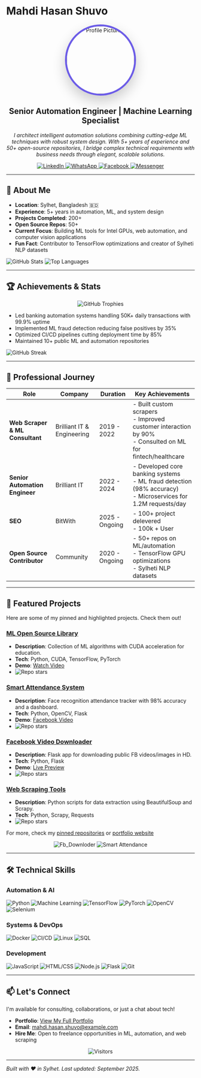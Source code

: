 # Mahdi Hasan Shuvo



<p align="center">
  <img src="https://avatars.githubusercontent.com/u/102132190?v=4" alt="Profile Picture" width="180" height="180" style="border-radius:50%; border:5px solid #6c5ce7; box-shadow:0 15px 35px rgba(0,0,0,0.2);">
</p>

<h2 align="center">Senior Automation Engineer | Machine Learning Specialist</h2>

<p align="center">
  <em>I architect intelligent automation solutions combining cutting-edge ML techniques with robust system design. With 5+ years of experience and 50+ open-source repositories, I bridge complex technical requirements with business needs through elegant, scalable solutions.</em>
</p>

<p align="center">
  <a href="https://www.linkedin.com/in/mahdi-hasan-63376427a" target="_blank">
    <img src="https://img.shields.io/badge/LinkedIn-0077B5?style=for-the-badge&logo=linkedin&logoColor=white" alt="LinkedIn">
  </a>
  <a href="https://wa.me/message/MGTHUOBQNSANB1" target="_blank">
    <img src="https://img.shields.io/badge/WhatsApp-25D366?style=for-the-badge&logo=whatsapp&logoColor=white" alt="WhatsApp">
  </a>
  <a href="https://www.facebook.com/bk4human" target="_blank">
    <img src="https://img.shields.io/badge/Facebook-1877F2?style=for-the-badge&logo=facebook&logoColor=white" alt="Facebook">
  </a>
  <a href="https://m.me/mahdi.hasan.shuvo" target="_blank">
    <img src="https://img.shields.io/badge/Messenger-00B2FF?style=for-the-badge&logo=messenger&logoColor=white" alt="Messenger">
  </a>
</p>

---

## 🚀 About Me

- **Location**: Sylhet, Bangladesh 🇧🇩
- **Experience**: 5+ years in automation, ML, and system design
- **Projects Completed**: 200+
- **Open Source Repos**: 50+
- **Current Focus**: Building ML tools for Intel GPUs, web automation, and computer vision applications
- **Fun Fact**: Contributor to TensorFlow optimizations and creator of Sylheti NLP datasets

![GitHub Stats](https://github-readme-stats.vercel.app/api?username=Mahdi-hasan-shuvo&theme=radical&hide_border=true&include_all_commits=true&count_private=true)
![Top Languages](https://github-readme-stats.vercel.app/api/top-langs/?username=Mahdi-hasan-shuvo&theme=radical&hide_border=true&include_all_commits=true&count_private=true&layout=compact)

---

## 🏆 Achievements & Stats

<p align="center">
  <img src="https://github-profile-trophy.vercel.app/?username=Mahdi-hasan-shuvo&theme=radical&no-frame=true&margin-w=15&column=4" alt="GitHub Trophies">
</p>

- Led banking automation systems handling 50K+ daily transactions with 99.9% uptime
- Implemented ML fraud detection reducing false positives by 35%
- Optimized CI/CD pipelines cutting deployment time by 85%
- Maintained 10+ public ML and automation repositories

![GitHub Streak](https://github-readme-streak-stats.herokuapp.com/?user=Mahdi-hasan-shuvo&theme=radical&hide_border=true)

---

## 💼 Professional Journey

| Role | Company | Duration | Key Achievements |
|------|---------|----------|------------------|
| **Web Scraper & ML Consultant** | Brilliant IT & Engineering | 2019 - 2022 | - Built custom scrapers<br>- Improved customer interaction by 90%<br>- Consulted on ML for fintech/healthcare |
| **Senior Automation Engineer** | Brilliant IT | 2022 - 2024 | - Developed core banking systems<br>- ML fraud detection (98% accuracy)<br>- Microservices for 1.2M requests/day |
| **SEO** | BitWith | 2025 - Ongoing | - 100+ project delevered <br>- 100k + User |
| **Open Source Contributor** | Community | 2020 - Ongoing | - 50+ repos on ML/automation<br>- TensorFlow GPU optimizations<br>- Sylheti NLP datasets |

---

## 🌟 Featured Projects

Here are some of my pinned and highlighted projects. Check them out!

### [ML Open Source Library](https://github.com/Mahdi-hasan-shuvo/ML-opensource-project)
- **Description**: Collection of ML algorithms with CUDA acceleration for education.
- **Tech**: Python, CUDA, TensorFlow, PyTorch
- **Demo**: [Watch Video](https://github.com/Mahdi-hasan-shuvo/ML-opensource-project/blob/main/demo.mp4)
- ![Repo stars](https://img.shields.io/github/stars/Mahdi-hasan-shuvo/ML-opensource-project?style=social)

### [Smart Attendance System](https://github.com/Mahdi-hasan-shuvo/smart-attendance)
- **Description**: Face recognition attendance tracker with 98% accuracy and a dashboard.
- **Tech**: Python, OpenCV, Flask
- **Demo**: [Facebook Video](https://www.facebook.com/watch/?v=407900174) <!-- Update with actual link if available -->
- ![Repo stars](https://img.shields.io/github/stars/Mahdi-hasan-shuvo/smart-attendance?style=social)

### [Facebook Video Downloader](https://github.com/Mahdi-hasan-shuvo/Fb_Downloder)
- **Description**: Flask app for downloading public FB videos/images in HD.
- **Tech**: Python, Flask
- **Demo**: [Live Preview](https://fb-downloder.onrender.com/) <!-- Add if hosted -->
- ![Repo stars](https://img.shields.io/github/stars/Mahdi-hasan-shuvo/Fb_Downloder?style=social)

### [Web Scraping Tools](https://github.com/Mahdi-hasan-shuvo/Web-scraping)
- **Description**: Python scripts for data extraction using BeautifulSoup and Scrapy.
- **Tech**: Python, Scrapy, Requests
- ![Repo stars](https://img.shields.io/github/stars/Mahdi-hasan-shuvo/Web-scraping?style=social)

For more, check my [pinned repositories](https://github.com/Mahdi-hasan-shuvo?tab=repositories) or [portfolio website](https://mahdi-hasan-shuvo.github.io/) <!-- Host the provided HTML on GitHub Pages and link here -->

<p align="center">
  <img src="https://github-readme-stats.vercel.app/api/pin/?username=Mahdi-hasan-shuvo&repo=Fb_Downloder&theme=radical" alt="Fb_Downloder">
  <img src="https://github-readme-stats.vercel.app/api/pin/?username=Mahdi-hasan-shuvo&repo=smart-attendance&theme=radical" alt="Smart Attendance">
</p>

---

## 🛠️ Technical Skills

### Automation & AI
![Python](https://img.shields.io/badge/Python-3776AB?style=for-the-badge&logo=python&logoColor=white)
![Machine Learning](https://img.shields.io/badge/Machine%20Learning-FF6F00?style=for-the-badge&logo=tensorflow&logoColor=white)
![TensorFlow](https://img.shields.io/badge/TensorFlow-FF6F00?style=for-the-badge&logo=tensorflow&logoColor=white)
![PyTorch](https://img.shields.io/badge/PyTorch-EE4C2C?style=for-the-badge&logo=pytorch&logoColor=white)
![OpenCV](https://img.shields.io/badge/OpenCV-5C3EE8?style=for-the-badge&logo=opencv&logoColor=white)
![Selenium](https://img.shields.io/badge/Selenium-43B02A?style=for-the-badge&logo=selenium&logoColor=white)

### Systems & DevOps
![Docker](https://img.shields.io/badge/Docker-2496ED?style=for-the-badge&logo=docker&logoColor=white)
![CI/CD](https://img.shields.io/badge/CI%2FCD-000000?style=for-the-badge&logo=jenkins&logoColor=white)
![Linux](https://img.shields.io/badge/Linux-FCC624?style=for-the-badge&logo=linux&logoColor=black)
![SQL](https://img.shields.io/badge/SQL-4479A1?style=for-the-badge&logo=postgresql&logoColor=white)

### Development
![JavaScript](https://img.shields.io/badge/JavaScript-F7DF1E?style=for-the-badge&logo=javascript&logoColor=black)
![HTML/CSS](https://img.shields.io/badge/HTML5-E34F26?style=for-the-badge&logo=html5&logoColor=white)
![Node.js](https://img.shields.io/badge/Node.js-339933?style=for-the-badge&logo=nodedotjs&logoColor=white)
![Flask](https://img.shields.io/badge/Flask-000000?style=for-the-badge&logo=flask&logoColor=white)
![Git](https://img.shields.io/badge/Git-F05032?style=for-the-badge&logo=git&logoColor=white)

---

## 📫 Let's Connect

I'm available for consulting, collaborations, or just a chat about tech!

- **Portfolio**: [View My Full Portfolio](https://mahdi-hasan-shuvo.github.io/) <!-- Set up GitHub Pages with your HTML -->
- **Email**: mahdi.hasan.shuvo@example.com <!-- Add your email if you want -->
- **Hire Me**: Open to freelance opportunities in ML, automation, and web scraping

<p align="center">
  <img src="https://visitor-badge.laobi.icu/badge?page_id=Mahdi-hasan-shuvo.Mahdi-hasan-shuvo" alt="Visitors">
</p>

---

*Built with ❤️ in Sylhet. Last updated: September 2025.*
